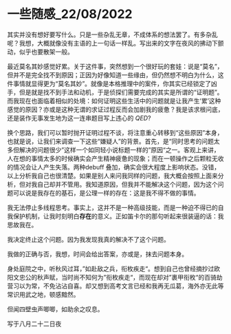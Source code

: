 # 一些随感_22/08/2022

其实并没有想好要写什么。只是一些杂乱无章，不成体系的想法罢了。有多杂乱呢？我想，大概就像没有主语的上一句话一样乱。写出来的文字在夜风的拂动下颤动，似乎也要散架一般。

最近莫名其妙感觉好累。关于这件事，突然想到一个很好玩的套娃：说是“莫名”， 但并不是完全找不到原因；正因为好像知道一些缘由，但仍然想不明白为什么，这件事情就显得更为“莫名其妙”。就像是本格推理中的案件，你其实已经锁定了凶手，但是就是找不到手法和动机，于是侦探们需要完成的其实是所谓的“证明题”。而我现在也面临着相似的处境：如何证明这些生活中的问题就是让我产生‘累’这种感觉的原因？亦或是这种无谓的求证过程反而会加剧我的疲惫？我是该求根问底，还是装作无事发生地为这一连串题目写上违心的 $QED$?

换个思路，我们可以暂时抛开证明过程不谈，将注意重心转移到“这些原因”本身，也就是说，让我们来调查一下这些“嫌疑人”的背景。首先，是“同时思考的问题太多但解决的问题很少”这样一个如同轻小说标题一样的”原因“之一。客观上来讲，人在想的事情太多的时候确实会产生精神疲惫的现象；而在一顿操作之后颗粒无收的情况会让人产生失落。两种debuff 叠加，确实会很大程度上影响状态。没错，以上分析我自己也很清楚。如果是别人来问我同样的问题，我大概会按照上面来分析，但对我自己却并不管用。我知道原因，但我并不能解决这个问题，因为这个问题可以说是我存在的基石，是公理一样的存在：这是我不得不做的事情。

我无法停止多线程思考。事实上，这并不是一种高级技能，而是一种迫不得已的自我保护机制，让我时刻明白**存在**的意义。正如笛卡尔的那句听起来很装逼的话：我思故我在。

我决定终止这个问题。因为我发现我真的解决不了这个问题。

我做的正确与否，我想，时间会给出答案，亦或是，抹去问题本身。

身处庭院之中，听秋风过耳，”如赴敌之兵，衔枚疾走“。想到自己也曾经摘抄过欧阳文忠公的秋声赋，当时尚不知何为”衔枚疾走“，而现在却对”裹甲衔枚“的百骑劫营习以为常，不免沾沾自喜。却又想到高考文言已经和我再无瓜葛，海外亦无此等常识用武之地，顿感黯然。

但闻四壁虫声唧唧，如助余之叹息。

写于八月二十二日夜